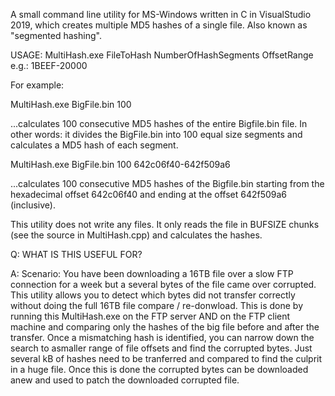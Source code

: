 A small command line utility for MS-Windows written in C in VisualStudio 2019, which creates multiple MD5 hashes of a single file. Also known as "segmented hashing".

USAGE: MultiHash.exe FileToHash NumberOfHashSegments OffsetRange e.g.: 1BEEF-20000

For example:

MultiHash.exe BigFile.bin 100

...calculates 100 consecutive MD5 hashes of the entire Bigfile.bin file.
In other words: it divides the BigFile.bin into 100 equal size segments and calculates a MD5 hash of each segment.

MultiHash.exe BigFile.bin 100 642c06f40-642f509a6

...calculates 100 consecutive MD5 hashes of the Bigfile.bin starting from the hexadecimal offset 642c06f40 and ending at the offset 642f509a6 (inclusive).

This utility does not write any files.  It only reads the file in BUFSIZE chunks (see the source in MultiHash.cpp) and calculates the hashes.

Q: WHAT IS THIS USEFUL FOR?

A: Scenario:  You have been downloading a 16TB file over a slow FTP connection for a week but a several bytes of the file came over corrupted.  
This utility allows you to detect which bytes did not transfer correctly without doing the full 16TB file compare / re-donwload.
This is done by running this MultiHash.exe on the FTP server AND on the FTP client machine and comparing only the hashes of the big file before and after the transfer.
Once a mismatching hash is identified, you can narrow down the search to asmaller range of file offsets and find the corrupted bytes.
Just several kB of hashes need to be tranferred and compared to find the culprit in a huge file.  Once this is done the corrupted bytes can be downloaded anew and used to patch the downloaded corrupted file.
